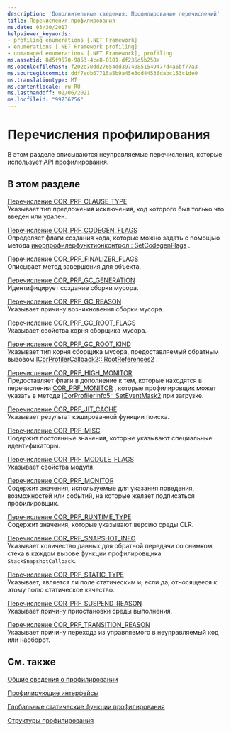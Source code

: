```yaml
---
description: 'Дополнительные сведения: Профилирование перечислений'
title: Перечисления профилирования
ms.date: 03/30/2017
helpviewer_keywords:
- profiling enumerations [.NET Framework]
- enumerations [.NET Framework profiling]
- unmanaged enumerations [.NET Framework], profiling
ms.assetid: 8d5f9570-9853-4ce8-8101-df235d5b258e
ms.openlocfilehash: f202e70dd27654dd39740851549477d4a6bf77a3
ms.sourcegitcommit: ddf7edb67715a5b9a45e3dd44536dabc153c1de0
ms.translationtype: MT
ms.contentlocale: ru-RU
ms.lasthandoff: 02/06/2021
ms.locfileid: "99736756"
---
```

# <a name="profiling-enumerations"></a>Перечисления профилирования

В этом разделе описываются неуправляемые перечисления, которые использует API профилирования.  
  
## <a name="in-this-section"></a>В этом разделе  

 [Перечисление COR_PRF_CLAUSE_TYPE](cor-prf-clause-type-enumeration.md)  
 Указывает тип предложения исключения, код которого был только что введен или удален.  
  
 [Перечисление COR_PRF_CODEGEN_FLAGS](cor-prf-codegen-flags-enumeration.md)  
 Определяет флаги создания кода, которые можно задать с помощью метода [икорпрофилерфунктионконтрол:: SetCodegenFlags](icorprofilerfunctioncontrol-setcodegenflags-method.md) .  
  
 [Перечисление COR_PRF_FINALIZER_FLAGS](cor-prf-finalizer-flags-enumeration.md)  
 Описывает метод завершения для объекта.  
  
 [Перечисление COR_PRF_GC_GENERATION](cor-prf-gc-generation-enumeration.md)  
 Идентифицирует создание сборки мусора.  
  
 [Перечисление COR_PRF_GC_REASON](cor-prf-gc-reason-enumeration.md)  
 Указывает причину возникновения сборки мусора.  
  
 [Перечисление COR_PRF_GC_ROOT_FLAGS](cor-prf-gc-root-flags-enumeration.md)  
 Указывает свойства корня сборщика мусора.  
  
 [Перечисление COR_PRF_GC_ROOT_KIND](cor-prf-gc-root-kind-enumeration.md)  
 Указывает тип корня сборщика мусора, предоставляемый обратным вызовом [ICorProfilerCallback2:: RootReferences2](icorprofilercallback2-rootreferences2-method.md) .  
  
 [Перечисление COR_PRF_HIGH_MONITOR](cor-prf-high-monitor-enumeration.md)  
 Предоставляет флаги в дополнение к тем, которые находятся в перечислении [COR_PRF_MONITOR](cor-prf-monitor-enumeration.md) , которые профилировщик может указать в методе [ICorProfilerInfo5:: SetEventMask2](icorprofilerinfo5-seteventmask2-method.md) при загрузке.  
  
 [Перечисление COR_PRF_JIT_CACHE](cor-prf-jit-cache-enumeration.md)  
 Указывает результат кэшированной функции поиска.  
  
 [Перечисление COR_PRF_MISC](cor-prf-misc-enumeration.md)  
 Содержит постоянные значения, которые указывают специальные идентификаторы.  
  
 [Перечисление COR_PRF_MODULE_FLAGS](cor-prf-module-flags-enumeration.md)  
 Указывает свойства модуля.  
  
 [Перечисление COR_PRF_MONITOR](cor-prf-monitor-enumeration.md)  
 Содержит значения, используемые для указания поведения, возможностей или событий, на которые желает подписаться профилировщик.  
  
 [Перечисление COR_PRF_RUNTIME_TYPE](cor-prf-runtime-type-enumeration.md)  
 Содержит значения, которые указывают версию среды CLR.  
  
 [Перечисление COR_PRF_SNAPSHOT_INFO](cor-prf-snapshot-info-enumeration.md)  
 Указывает количество данных для обратной передачи со снимком стека в каждом вызове функции профилировщика `StackSnapshotCallback`.  
  
 [Перечисление COR_PRF_STATIC_TYPE](cor-prf-static-type-enumeration.md)  
 Указывает, является ли поле статическим и, если да, относящееся к этому полю статическое качество.  
  
 [Перечисление COR_PRF_SUSPEND_REASON](cor-prf-suspend-reason-enumeration.md)  
 Указывает причину приостановки среды выполнения.  
  
 [Перечисление COR_PRF_TRANSITION_REASON](cor-prf-transition-reason-enumeration.md)  
 Указывает причину перехода из управляемого в неуправляемый код или наоборот.  
  
## <a name="related-sections"></a>См. также  

 [Общие сведения о профилировании](profiling-overview.md)  
  
 [Профилирующие интерфейсы](profiling-interfaces.md)  
  
 [Глобальные статические функции профилирования](profiling-global-static-functions.md)  
  
 [Структуры профилирования](profiling-structures.md)
